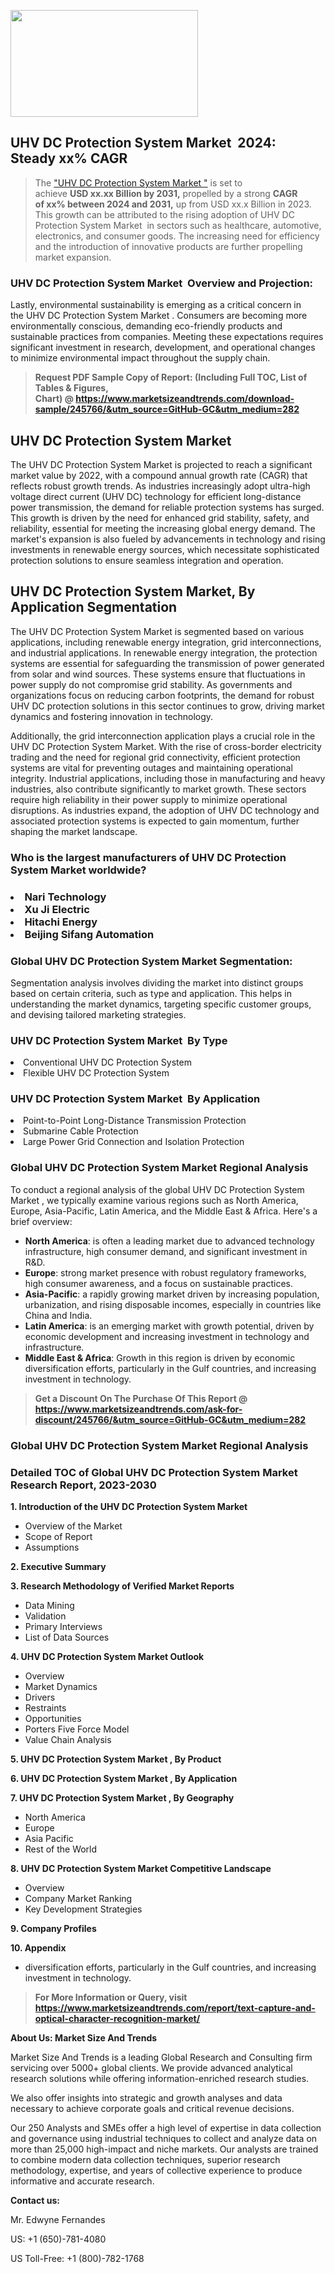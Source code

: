 <p><img class="alignnone size-medium wp-image-20088" src="https://ffe5etoiles.com/wp-content/uploads/2024/12/MST1-300x171.png" alt="" width="300" height="171" /></p><h2 id="ember46" class="ember-view reader-text-block__heading-2">UHV DC Protection System Market &nbsp;2024: Steady&nbsp;xx% CAGR</h2><blockquote id="ember47" class="ember-view reader-text-block__blockquote">The&nbsp;<a class="app-aware-link " href="https://www.marketsizeandtrends.com/download-sample/245766/&utm_source=GitHub-GC&utm_medium=282" target="_blank" data-test-app-aware-link="">"UHV DC Protection System Market "</a>&nbsp;is set to achieve&nbsp;<strong>USD&nbsp;xx.xx&nbsp;Billion by 2031,</strong>&nbsp;propelled by a strong&nbsp;<strong>CAGR of&nbsp;xx% between 2024 and 2031,</strong>&nbsp;up from USD xx.x Billion in 2023. This growth can be attributed to the rising adoption of&nbsp;UHV DC Protection System Market &nbsp;in sectors such as healthcare, automotive, electronics, and consumer goods. The increasing need for efficiency and the introduction of innovative products are further propelling market expansion.</blockquote><h3 id="ember48" class="ember-view reader-text-block__heading-3">UHV DC Protection System Market &nbsp;Overview and Projection:</h3><p id="ember49" class="ember-view reader-text-block__paragraph">Lastly, environmental sustainability is emerging as a critical concern in the&nbsp;UHV DC Protection System Market . Consumers are becoming more environmentally conscious, demanding eco-friendly products and sustainable practices from companies. Meeting these expectations requires significant investment in research, development, and operational changes to minimize environmental impact throughout the supply chain.</p><blockquote id="ember50" class="ember-view reader-text-block__blockquote"><strong>Request PDF Sample Copy of Report: (Including Full TOC, List of Tables &amp; Figures, Chart)&nbsp;@&nbsp;<strong><a href="https://www.marketsizeandtrends.com/download-sample/245766/&utm_source=GitHub-GC&utm_medium=282" target="_blank">https://www.marketsizeandtrends.com/download-sample/245766/&utm_source=GitHub-GC&utm_medium=282</a></strong></strong></blockquote><h3 class=""><h2>UHV DC Protection System Market</h2><p>The UHV DC Protection System Market is projected to reach a significant market value by 2022, with a compound annual growth rate (CAGR) that reflects robust growth trends. As industries increasingly adopt ultra-high voltage direct current (UHV DC) technology for efficient long-distance power transmission, the demand for reliable protection systems has surged. This growth is driven by the need for enhanced grid stability, safety, and reliability, essential for meeting the increasing global energy demand. The market's expansion is also fueled by advancements in technology and rising investments in renewable energy sources, which necessitate sophisticated protection solutions to ensure seamless integration and operation.</p><h2>UHV DC Protection System Market, By Application Segmentation</h2><p>The UHV DC Protection System Market is segmented based on various applications, including renewable energy integration, grid interconnections, and industrial applications. In renewable energy integration, the protection systems are essential for safeguarding the transmission of power generated from solar and wind sources. These systems ensure that fluctuations in power supply do not compromise grid stability. As governments and organizations focus on reducing carbon footprints, the demand for robust UHV DC protection solutions in this sector continues to grow, driving market dynamics and fostering innovation in technology.</p><p>Additionally, the grid interconnection application plays a crucial role in the UHV DC Protection System Market. With the rise of cross-border electricity trading and the need for regional grid connectivity, efficient protection systems are vital for preventing outages and maintaining operational integrity. Industrial applications, including those in manufacturing and heavy industries, also contribute significantly to market growth. These sectors require high reliability in their power supply to minimize operational disruptions. As industries expand, the adoption of UHV DC technology and associated protection systems is expected to gain momentum, further shaping the market landscape.</p></h3><h3 id="" class="">Who is the largest manufacturers of&nbsp;UHV DC Protection System Market worldwide?</h3><h3 class=""></Li><Li>Nari Technology</Li><Li> Xu Ji Electric</Li><Li> Hitachi Energy</Li><Li> Beijing Sifang Automation</h3><h3 id="ember53" class="ember-view reader-text-block__heading-3">Global&nbsp;UHV DC Protection System Market Segmentation:</h3><p id="ember54" class="ember-view reader-text-block__paragraph">Segmentation analysis involves dividing the market into distinct groups based on certain criteria, such as type and application. This helps in understanding the market dynamics, targeting specific customer groups, and devising tailored marketing strategies.</p><h3 id="" class="">UHV DC Protection System Market &nbsp;By Type</h3><p></Li><Li>Conventional UHV DC Protection System</Li><Li> Flexible UHV DC Protection System</p><h3 id="" class="">UHV DC Protection System Market &nbsp;By Application</h3><p class=""></Li><Li>Point-to-Point Long-Distance Transmission Protection</Li><Li> Submarine Cable Protection</Li><Li> Large Power Grid Connection and Isolation Protection</p><h3 id="ember62" class="ember-view reader-text-block__heading-3">Global UHV DC Protection System Market Regional Analysis</h3><p id="ember63" class="ember-view reader-text-block__paragraph">To conduct a regional analysis of the global UHV DC Protection System Market , we typically examine various regions such as North America, Europe, Asia-Pacific, Latin America, and the Middle East &amp; Africa. Here's a brief overview:</p><ul><li><strong>North America</strong>: is often a leading market due to advanced technology infrastructure, high consumer demand, and significant investment in R&amp;D.</li><li><strong>Europe</strong>: strong market presence with robust regulatory frameworks, high consumer awareness, and a focus on sustainable practices.</li><li><strong>Asia-Pacific</strong>: a rapidly growing market driven by increasing population, urbanization, and rising disposable incomes, especially in countries like China and India.</li><li><strong>Latin America</strong>: is an emerging market with growth potential, driven by economic development and increasing investment in technology and infrastructure.</li><li><strong>Middle East &amp; Africa</strong>: Growth in this region is driven by economic diversification efforts, particularly in the Gulf countries, and increasing investment in technology.</li></ul><blockquote id="ember61" class="ember-view reader-text-block__blockquote"><strong>Get a Discount On The Purchase Of This Report @ <strong><a href="https://html-cleaner.com/" target="">https://www.marketsizeandtrends.com/ask-for-discount/245766/&utm_source=GitHub-GC&utm_medium=282</a></strong></strong></blockquote><h3 id="ember62" class="ember-view reader-text-block__heading-3">Global UHV DC Protection System Market Regional Analysis</h3><h3 id="" class="">Detailed TOC of Global UHV DC Protection System Market Research Report, 2023-2030</h3><p id="" class=""><strong>1. Introduction of the UHV DC Protection System Market </strong></p><ul><li>Overview of the Market</li><li>Scope of Report</li><li>Assumptions</li></ul><p id="" class=""><strong>2. Executive Summary</strong></p><p id="" class=""><strong>3. Research Methodology of Verified Market Reports</strong></p><ul><li>Data Mining</li><li>Validation</li><li>Primary Interviews</li><li>List of Data Sources</li></ul><p id="" class=""><strong>4. UHV DC Protection System Market Outlook</strong></p><ul><li>Overview</li><li>Market Dynamics</li><li>Drivers</li><li>Restraints</li><li>Opportunities</li><li>Porters Five Force Model</li><li>Value Chain Analysis</li></ul><p id="" class=""><strong>5. UHV DC Protection System Market , By Product</strong></p><p id="" class=""><strong>6. UHV DC Protection System Market , By Application</strong></p><p id="" class=""><strong>7. UHV DC Protection System Market , By Geography</strong></p><ul><li>North America</li><li>Europe</li><li>Asia Pacific</li><li>Rest of the World</li></ul><p id="" class=""><strong>8. UHV DC Protection System Market Competitive Landscape</strong></p><ul><li>Overview</li><li>Company Market Ranking</li><li>Key Development Strategies</li></ul><p id="" class=""><strong>9. Company Profiles</strong></p><p id="" class=""><strong>10. Appendix</strong></p><ul><li>diversification efforts, particularly in the Gulf countries, and increasing investment in technology.</li></ul><blockquote id="ember65" class="ember-view reader-text-block__blockquote"><strong>For More Information or Query, visit <strong><strong><a href="https://html-cleaner.com/" target="">https://www.marketsizeandtrends.com/report/text-capture-and-optical-character-recognition-market/</a></strong></strong></strong></blockquote><p id="" class=""><strong>About Us: Market Size And Trends</strong></p><p id="" class="">Market Size And Trends is a leading Global Research and Consulting firm servicing over 5000+ global clients. We provide advanced analytical research solutions while offering information-enriched research studies.</p><p id="" class="">We also offer insights into strategic and growth analyses and data necessary to achieve corporate goals and critical revenue decisions.</p><p id="" class="">Our 250 Analysts and SMEs offer a high level of expertise in data collection and governance using industrial techniques to collect and analyze data on more than 25,000 high-impact and niche markets. Our analysts are trained to combine modern data collection techniques, superior research methodology, expertise, and years of collective experience to produce informative and accurate research.</p><p id="" class=""><strong>Contact us:</strong></p><p id="" class="">Mr. Edwyne Fernandes</p><p id="" class="">US: +1 (650)-781-4080</p><p id="" class="">US Toll-Free: +1 (800)-782-1768</p>
